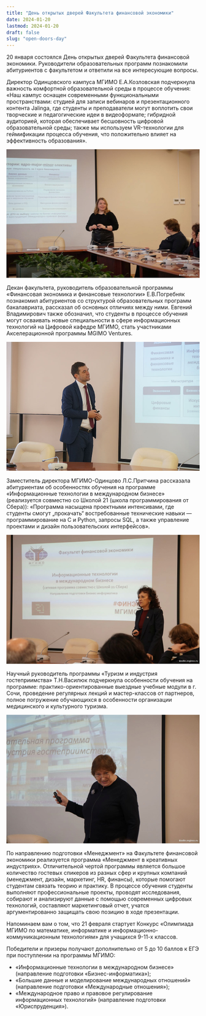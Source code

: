 ```yaml
---
title: "День открытых дверей Факультета финансовой экономики"
date: 2024-01-20
lastmod: 2024-01-20
draft: false
slug: "open-doors-day"
---
```


20 января состоялся День открытых дверей Факультета финансовой экономики. Руководители образовательных программ познакомили абитуриентов с факультетом и ответили на все интересующие вопросы.

Директор Одинцовского кампуса МГИМО Е.А.Козловская подчеркнула важность комфортной образовательной среды в процессе обучения: «Наш кампус оснащен современными функциональными пространствами: студией для записи вебинаров и презентационного контента Jalinga, где студенты и преподаватели могут воплотить свои творческие и педагогические идеи в видеоформате; гибридной аудиторией, которая обеспечивает бесшовность цифровой образовательной среды; также мы используем VR-технологии для геймификации процесса обучения, что положительно влияет на эффективность образования».

![](dod-finec1.jpg)

Декан факультета, руководитель образовательной программы «Финансовая экономика и финансовые технологии» Е.В.Погребняк познакомил абитуриентов со структурой образовательных программ бакалавриата, рассказал об основных отличиях между ними. Евгений Владимирович также обозначил, что студенты в процессе обучения могут осваивать новые специальности в сфере информационных технологий на Цифровой кафедре МГИМО, стать участниками Акселерационной программы MGIMO Ventures.

![](dod-finec2.jpg)

Заместитель директора МГИМО-Одинцово Л.С.Притчина рассказала абитуриентам об особенностях обучения на программе «Информационные технологии в международном бизнесе» (реализуется совместно со Школой 21 (школа программирования от Сбера)): «Программа насыщена проектными интенсивами, где студенты смогут „прокачать“ востребованные технические навыки — программирование на С и Python, запросы SQL, а также управление проектами и дизайн пользовательских интерфейсов».

![](dod-finec3.jpg)

Научный руководитель программы «Туризм и индустрия гостеприимства» Т.Н.Василюк подчеркнула особенности обучения на программе: практико-ориентированные выездные учебные модули в г. Сочи, проведение регулярных лекций и мастер-классов от партнеров, полное погружение обучающихся в особенности организации медицинского и культурного туризма.

![](dod-finec4.jpg)

По направлению подготовки «Менеджмент» на Факультете финансовой экономики реализуется программа «Менеджмент в креативных индустриях». Отличительной чертой программы является большое количество гостевых спикеров из разных сфер и крупных компаний (менеджмент, дизайн, маркетинг, HR, финансы), которые помогают студентам связать теорию и практику. В процессе обучения студенты выполняют профессиональные проекты, проводят исследования, собирают и анализируют данные с помощью современных цифровых технологий, составляют маркетинговый отчет, учатся аргументированно защищать свою позицию в ходе презентации.

Напоминаем вам о том, что 21 февраля стартует Конкурс «Олимпиада МГИМО по математике, информатике и информационно-коммуникационным технологиям» для учащихся 9-11-х классов.

Победители и призеры получают дополнительно от 5 до 10 баллов к ЕГЭ при поступлении на программы МГИМО:

- «Информационные технологии в международном бизнесе» (направление подготовки «Бизнес-информатика»);
- «Большие данные и моделирование международных отношений» (направление подготовки «Международные отношения»);
- «Международное право и правовое регулирование информационных технологий» (направление подготовки «Юриспруденция»).

